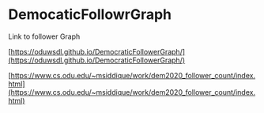 # DemocaticFollowrGraph

Link to follower Graph

[https://oduwsdl.github.io/DemocraticFollowerGraph/](https://oduwsdl.github.io/DemocraticFollowerGraph/)

[https://www.cs.odu.edu/~msiddique/work/dem2020_follower_count/index.html](https://www.cs.odu.edu/~msiddique/work/dem2020_follower_count/index.html)
